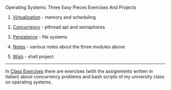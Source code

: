 Operating Systems: Three Easy Pieces Exercises And Projects

1. [Virtualization](./virtualization) - memory and scheduling
2. [Concurrency](./concurrency) - pthread api and semaphores
3. [Persistence](./persistence) - file systems
4. [Notes](./notes) - various notes about the three modules above

5. [Wish](./wish-shell) - shell project

-------------------------------------------------------------------------------

In [Class Exercises](./class-exercises) there are exercises (with the
assignments written in italian) about concurrency problems and bash scripts of
my university class on operating systems.

